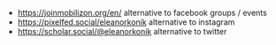 * https://joinmobilizon.org/en/ alternative to facebook groups / events
* https://pixelfed.social/eleanorkonik alternative to instagram
* https://scholar.social/@eleanorkonik alternative to twitter